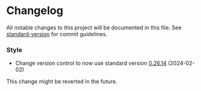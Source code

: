 # Changelog

All notable changes to this project will be documented in this file. See [standard-version](https://github.com/conventional-changelog/standard-version) for commit guidelines.

### Style

- Change version control to now use standard version [0.26.14](https://github.com/coolAppl3/billDivider/compare/v0.26.12...v0.26.14) (2024-02-02)

This change might be reverted in the future.
